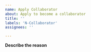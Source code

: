 ```yaml
---
name: Apply Collaborator
about: Apply to become a collaborator
title: ''
labels: 'N-Collaborator'
assignees: ''

---
```


<!--
请务必阅读贡献者指南:
https://github.com/NervJS/taro/blob/master/CONTRIBUTING.md
-->

**Describe the reason**

<!-- 提名成为 Taro 团队合作者角色模版 -->
<!-- 基于 @xxx 在过去一个季度对 Taro 社区做出的杰出贡献，特此提名将 @xxx 晋升为合作者。 -->
<!-- 其相关贡献（至少3个关键贡献点）如下： -->
<!-- # pull request id -->
<!-- # pull request id -->
<!-- # pull request id -->
